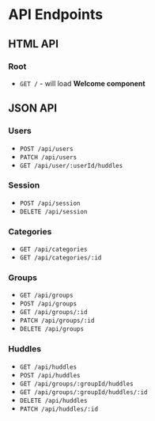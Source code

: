 # API Endpoints

## HTML API

### Root

- `GET /` - will load **Welcome component**

## JSON API

### Users

- `POST /api/users`
- `PATCH /api/users`
- `GET /api/user/:userId/huddles`

### Session

- `POST /api/session`
- `DELETE /api/session`

### Categories

- `GET /api/categories`
- `GET /api/categories/:id`

### Groups

- `GET /api/groups`
- `POST /api/groups`
- `GET /api/groups/:id`
- `PATCH /api/groups/:id`
- `DELETE /api/groups`

### Huddles

- `GET /api/huddles`
- `POST /api/huddles`
- `GET /api/groups/:groupId/huddles`
- `GET /api/groups/:groupId/huddles/:id`
- `DELETE /api/huddles`
- `PATCH /api/huddles/:id`
